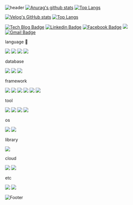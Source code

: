 ![header](https://capsule-render.vercel.app/api?type=soft&color=auto&height=50&section=header&text=아침7시개발&fontSize=20)
[![Anurag's github stats](https://github-readme-stats.vercel.app/api?username=fada2020&count_private=true)](https://github.com/anuraghazra/github-readme-stats)
[![Top Langs](https://github-readme-stats.vercel.app/api/top-langs/?username=fada2020&count_private=true)](https://github.com/fada2020/github-readme-stats)

[![Velog's GitHub stats](https://velog-readme-stats.vercel.app/api?name=fada2020)](https://velog.io/@fada2020)
[![Top Langs](https://github-readme-stats.vercel.app/api/top-langs/?username=fada2020&layout=compact&count_private=true)](https://github.com/fada2020/github-readme-stats)

[![Tech Blog Badge](http://img.shields.io/badge/-Tech%20blog-black?style=flat-square&logo=github&link=https://fada2020.github.io/)](https://fada2020.github.io/)
[![Linkedin Badge](https://img.shields.io/badge/-LinkedIn-blue?style=flat-square&logo=Linkedin&logoColor=white&link=https://www.linkedin.com/in/ju-hyeok-48750b193/)](https://www.linkedin.com/in/ju-hyeok-48750b193/)
[![Facebook Badge](https://img.shields.io/badge/facebook-1877f2?style=flat-square&logo=facebook&logoColor=white&link=https://www.facebook.com/zzsza)](https://www.facebook.com/100079903582838)
<a href="https://velog.io/@fada2020"><img src="https://img.shields.io/badge/Velog-3DDC84?style=flat-square&logo=Blogger&logoColor=white"/></a>
[![Gmail Badge](https://img.shields.io/badge/Gmail-d14836?style=flat-square&logo=Gmail&logoColor=white&link=mailto:leehyeokju1@gmail.com)](mailto:leehyeokju1@gmail.com)


language 🔭

<img src="https://img.shields.io/badge/OpenJDK-black?style=for-the-badge&logo=OpenJDK&logoColor=white"> <img src="https://img.shields.io/badge/JavaScript-F7DF1E?style=for-the-badge&logo=JavaScript&logoColor=white"> <img src="https://img.shields.io/badge/Python-3776AB?style=for-the-badge&logo=Python&logoColor=white"> <img src="https://img.shields.io/badge/Gradle-02303A?style=for-the-badge&logo=Gradle&logoColor=white">

database

<img src="https://img.shields.io/badge/MariaDB-003545?style=for-the-badge&logo=MariaDB&logoColor=white"> <img src="https://img.shields.io/badge/MySQL-4479A1?style=for-the-badge&logo=MySQL&logoColor=white"> <img src="https://img.shields.io/badge/PostgreSQL-4169E1?style=for-the-badge&logo=PostgreSQL&logoColor=white">

framework

<img src="https://img.shields.io/badge/thymeleaf-005F0F?style=for-the-badge&logo=thymeleaf&logoColor=white"> <img src="https://img.shields.io/badge/Vite-646CFF?style=for-the-badge&logo=Vite&logoColor=white"> <img src="https://img.shields.io/badge/Spring Boot-6DB33F?style=for-the-badge&logo=SpringBoot&logoColor=white"> <img src="https://img.shields.io/badge/docker-2496ED?style=for-the-badge&logo=docker&logoColor=white"> <img src="https://img.shields.io/badge/Svelte-FF3E00?style=for-the-badge&logo=Svelte&logoColor=white"> <img src="https://img.shields.io/badge/Hibernate JPA-59666C?style=for-the-badge&logo=Hibernate&logoColor=white">

tool

<img src="https://img.shields.io/badge/Git-F05032?style=for-the-badge&logo=Git&logoColor=white">  <img src="https://img.shields.io/badge/GitHub Actions-2088FF?style=for-the-badge&logo=GitHubActions&logoColor=white"> <img src="https://img.shields.io/badge/IntelliJ IDEA-000000?style=for-the-badge&logo=IntelliJIDEA&logoColor=white"> <img src="https://img.shields.io/badge/Visual Studio Code-007ACC?style=for-the-badge&logo=VisualStudioCode&logoColor=white"> 

os

<img src="https://img.shields.io/badge/Linux-FCC624?style=for-the-badge&logo=Linux&logoColor=white"> <img src="https://img.shields.io/badge/CentOS-262577?style=for-the-badge&logo=CentOS&logoColor=white">

library

<img src="https://img.shields.io/badge/jquery-0769AD?style=for-the-badge&logo=jquery&logoColor=white"> 

cloud

<img src="https://img.shields.io/badge/Oracle cloud-F80000?style=for-the-badge&logo=Oracle&logoColor=white"> <img src="https://img.shields.io/badge/Amazon EC2-FF9900?style=for-the-badge&logo=AmazonEC2&logoColor=white">

etc

<img src="https://img.shields.io/badge/html5-E34F26?style=for-the-badge&logo=html5&logoColor=white"> <img src="https://img.shields.io/badge/CSS3-1572B6?style=for-the-badge&logo=CSS3&logoColor=white"> 



<!--
**fada2020/fada2020** is a ✨ _special_ ✨ repository because its `README.md` (this file) appears on your GitHub profile.

Here are some ideas to get you started:

- 🔭 I’m currently working on ...
- 🌱 I’m currently learning ...
- 👯 I’m looking to collaborate on ...
- 🤔 I’m looking for help with ...
- 💬 Ask me about ...
- 📫 How to reach me: ...
- 😄 Pronouns: ...
- ⚡ Fun fact: ...
-->

![Footer](https://capsule-render.vercel.app/api?type=waving&color=auto&height=200&section=footer)
